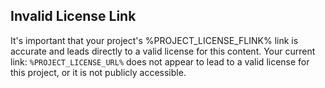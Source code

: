 ## Invalid License Link

It's important that your project's %PROJECT_LICENSE_FLINK% link is accurate and leads directly to a valid license for this content.
Your current link: `%PROJECT_LICENSE_URL%` does not appear to lead to a valid license for this project, or it is not publicly accessible.
